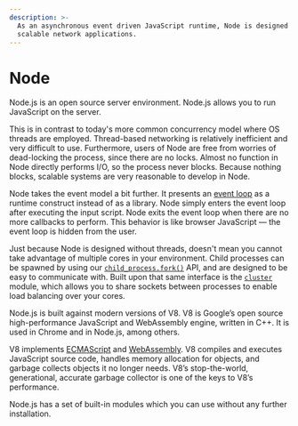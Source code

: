```yaml
---
description: >-
  As an asynchronous event driven JavaScript runtime, Node is designed to build
  scalable network applications.
---
```


# Node

Node.js is an open source server environment. Node.js allows you to run JavaScript on the server.

This is in contrast to today's more common concurrency model where OS threads are employed. Thread-based networking is relatively inefficient and very difficult to use. Furthermore, users of Node are free from worries of dead-locking the process, since there are no locks. Almost no function in Node directly performs I/O, so the process never blocks. Because nothing blocks, scalable systems are very reasonable to develop in Node.

Node takes the event model a bit further. It presents an [event loop](https://nodejs.org/en/docs/guides/event-loop-timers-and-nexttick/) as a runtime construct instead of as a library.  Node simply enters the event loop after executing the input script. Node exits the event loop when there are no more callbacks to perform. This behavior is like browser JavaScript — the event loop is hidden from the user. 

 Just because Node is designed without threads, doesn't mean you cannot take advantage of multiple cores in your environment. Child processes can be spawned by using our [`child_process.fork()`](https://nodejs.org/api/child_process.html#child_process_child_process_fork_modulepath_args_options) API, and are designed to be easy to communicate with. Built upon that same interface is the [`cluster`](https://nodejs.org/api/cluster.html) module, which allows you to share sockets between processes to enable load balancing over your cores.

 Node.js is built against modern versions of V8. V8 is Google’s open source high-performance JavaScript and WebAssembly engine, written in C++. It is used in Chrome and in Node.js, among others.

 V8 implements [ECMAScript](https://tc39.github.io/ecma262/) and [WebAssembly](https://webassembly.github.io/spec/core/).  V8 compiles and executes JavaScript source code, handles memory allocation for objects, and garbage collects objects it no longer needs. V8’s stop-the-world, generational, accurate garbage collector is one of the keys to V8’s performance.

Node.js has a set of built-in modules which you can use without any further installation.

